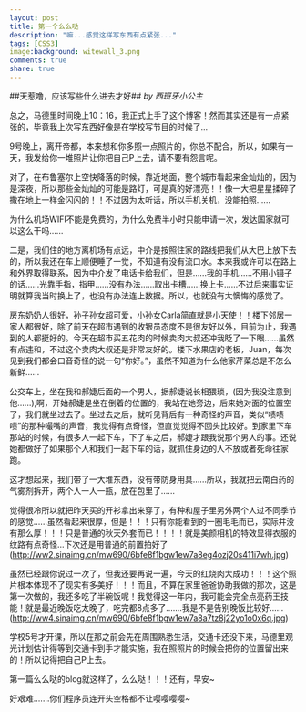 ```yaml
---
layout: post
title: 第一个么么哒
description: "嘛...感觉这样写东西有点紧张..."
tags: [CSS3]
image:background: witewall_3.png
comments: true
share: true
---
```

##天惹噜，应该写些什么进去才好##
*by 西班牙小公主*

总之，马德里时间晚上10：16，我正式上手了这个博客！然而其实还是有一点紧张的，毕竟我上次写东西好像是在学校写节目的时候了...      
                    
9号晚上，离开帝都，本来想和你多照一点照片的，你总不配合，所以，如果有一天，我发给你一堆照片让你把自己P上去，请不要有怨言呢。
    
对了，在布鲁塞尔上空快降落的时候，靠近地面，整个城市看起来金灿灿的，因为是深夜，所以那些金灿灿的可能是路灯，可是真的好漂亮！！像一大把星星揉碎了撒在地上一样金闪闪的！！不过因为太听话，所以手机关机，没能拍照......
    
为什么机场WIFI不能是免费的，为什么免费半小时只能申请一次，发达国家就可以这么干吗......
    
二是，我们住的地方离机场有点远，中介是按照住家的路线把我们从大巴上放下去的，所以我还在车上顺便睡了一觉，不知道有没有流口水。本来我或许可以在路上和外界取得联系，因为中介发了电话卡给我们，但是......我的手机......不用小镊子的话......光靠手指，指甲......没有办法......取出卡槽......换上卡......不过后来事实证明就算我当时换上了，也没有办法连上数据。所以，也就没有太懊悔的感觉了。
    
房东奶奶人很好，孙子孙女超可爱，小孙女Carla简直就是小天使！！楼下邻居一家人都很好，除了前天在超市遇到的收银员态度不是很友好以外，目前为止，我遇到的人都挺好的。今天在超市买五花肉的时候卖肉大叔还冲我眨了一下眼......虽然有点违和，不过这个卖肉大叔还是非常友好的。楼下水果店的老板，Juan，每次见到我们都会口音奇怪的说一句“你好。”，虽然不知道为什么他家芹菜总是不怎么新鲜......
    
公交车上，坐在我和郝婕后面的一个男人，据郝婕说长相猥琐，(因为我没注意到他......),啊，开始郝婕是坐在倒着的位置的，我站在她旁边，后来她对面的位置空了，我们就坐过去了。坐过去之后，就听见背后有一种奇怪的声音，类似“啧啧啧”的那种嘬嘴的声音，我觉得有点奇怪，但直觉觉得不回头比较好。到家里下车那站的时候，有很多人一起下车，下了车之后，郝婕才跟我说那个男人的事。还说她都做好了如果那个人和我们一起下车的话，就抓住身边的人不放或者死命往家跑。
    
这才想起来，我们带了一大堆东西，没有带防身用具......所以，我就把云南白药的气雾剂拆开，两个人一人一瓶，放在包里了......
    
觉得很冷所以就把昨天买的开衫拿出来穿了，有种和屋子里另外两个人过不同季节的感觉......虽然看起来很厚，但是！！！只有你能看到的一圈毛毛而已，实际并没有那么厚！！！只是普通的秋天外套而已！！！！就是美颜相机的特效显得衣服的纹路有点奇怪...下次还是用普通的前置拍好了
    (http://ww2.sinaimg.cn/mw690/6bfe8f1bgw1ew7a8eg4ozj20s411i7wh.jpg)
    
虽然已经跟你说过一次了，但我还要再说一遍，今天的红烧肉大成功！！！这个照片根本体现不了现实有多美好！！！而且，不算在家里爸爸协助我做的那次，这是第一次做的，我还多吃了半碗饭呢！我觉得这一年内，我可能会完全点亮药王技能！就是最近晚饭吃太晚了，吃完都8点多了.......我是不是告别晚饭比较好......
    (http://ww4.sinaimg.cn/mw690/6bfe8f1bgw1ew7a8a7tz8j22yo1o0x6q.jpg)
    
学校5号才开课，所以在那之前会先在周围熟悉生活，交通卡还没下来，马德里观光计划估计得等到交通卡到手才能实施，我在照照片的时候会把你的位置留出来的！所以记得把自己P上去。
    
第一篇么么哒的blog就这样了，么么哒！！！还有，早安~
    
好艰难.......你们程序员连开头空格都不让嘤嘤嘤嘤~